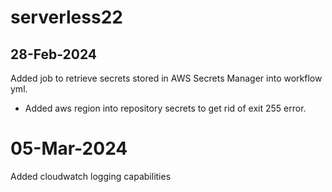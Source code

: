 # serverless22

## 28-Feb-2024
Added job to retrieve secrets stored in AWS Secrets Manager into workflow yml. 
 - Added aws region into repository secrets to get rid of exit 255 error.

# 05-Mar-2024
Added cloudwatch logging capabilities 